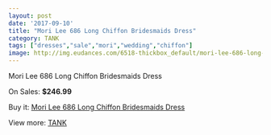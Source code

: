 ```yaml
---
layout: post
date: '2017-09-10'
title: "Mori Lee 686 Long Chiffon Bridesmaids Dress"
category: TANK
tags: ["dresses","sale","mori","wedding","chiffon"]
image: http://img.eudances.com/6518-thickbox_default/mori-lee-686-long-chiffon-bridesmaids-dress.jpg
---
```

Mori Lee 686 Long Chiffon Bridesmaids Dress

On Sales: **$246.99**
<a href="https://www.eudances.com/en/tank/2388-mori-lee-686-long-chiffon-bridesmaids-dress.html"><amp-img layout="responsive" width="600" height="600" src="//img.eudances.com/6518-thickbox_default/mori-lee-686-long-chiffon-bridesmaids-dress.jpg" alt="Mori Lee 686 Long Chiffon Bridesmaids Dress 0" /></a>
<a href="https://www.eudances.com/en/tank/2388-mori-lee-686-long-chiffon-bridesmaids-dress.html"><amp-img layout="responsive" width="600" height="600" src="//img.eudances.com/6519-thickbox_default/mori-lee-686-long-chiffon-bridesmaids-dress.jpg" alt="Mori Lee 686 Long Chiffon Bridesmaids Dress 1" /></a>

Buy it: [Mori Lee 686 Long Chiffon Bridesmaids Dress](https://www.eudances.com/en/tank/2388-mori-lee-686-long-chiffon-bridesmaids-dress.html "Mori Lee 686 Long Chiffon Bridesmaids Dress")

View more: [TANK](https://www.eudances.com/en/28-tank "TANK")
